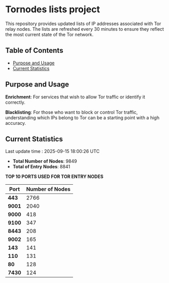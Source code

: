 # Tornodes lists project

This repository provides updated lists of IP addresses associated with Tor relay nodes. The lists are refreshed every 30 minutes to ensure they reflect the most current state of the Tor network.

## Table of Contents

- [Purpose and Usage](#purpose-and-usage)
- [Current Statistics](#current-statistics)


## Purpose and Usage

**Enrichment**: For services that wish to allow Tor traffic or identify it correctly.

**Blacklisting**: For those who want to block or control Tor traffic, understanding which IPs belong to Tor can be a starting point with a high accuracy.

## Current Statistics

Last update time : 2025-09-15 18:00:26 UTC

- **Total Number of Nodes**: 9849
- **Total of Entry Nodes**: 8841

**TOP 10 PORTS USED FOR TOR ENTRY NODES**

| **Port** | **Number of Nodes** |
|------|-----------------|
| **443**   | 2766  |
| **9001**   | 2040  |
| **9000**   | 418  |
| **9100**   | 347  |
| **8443**   | 208  |
| **9002**   | 165  |
| **143**   | 141  |
| **110**   | 131  |
| **80**   | 128  |
| **7430**   | 124  |

